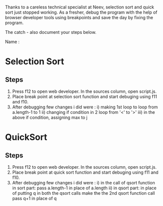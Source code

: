 Thanks to a careless technical specialist at Neev, selection sort and quick sort just stopped working.
As a fresher, debug the program with the help of browser developer tools using breakpoints and save the day by fixing the program.

The catch - also document your steps below. 

Name : 


Selection Sort
==============

## Steps

1. Press f12 to open web developer. In the sources column, open script.js.
2. Place break point at selection sort function and start debuging using f11 and   f10.
3. After debugging few changes i did were :
	i) making 1st loop to loop from a.length-1 to 1
	ii) changing if condition in 2 loop from '<' to '>'
	iii) in the above if condition, assigning max to j

QuickSort
=========

## Steps

1. Press f12 to open web developer. In the sources column, open script.js.
2. Place break point at quick sort function and start debuging using f11 and f10.
3. After debugging few changes i did were :
	i) in the call of qsort function in  sort part: pass a.length-1 in place of a.length 
	ii) in qsort part: in place of putting q in both the qsort calls make the the 2nd qsort function call pass q+1 in place of q

